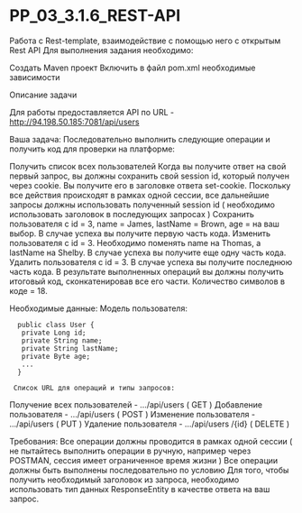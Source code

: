 # PP_03_3.1.6_REST-API
Работа с Rest-template, взаимодействие с помощью него с открытым Rest API
Для выполнения задания необходимо:

Создать Maven проект
Включить в файл pom.xml необходимые зависимости
 

Описание задачи

Для работы предоставляется API по URL - http://94.198.50.185:7081/api/users

Ваша задача: Последовательно выполнить следующие операции и получить код для проверки на платформе:

 Получить список всех пользователей
 Когда вы получите ответ на свой первый запрос, вы должны сохранить свой session id, который получен через cookie. Вы получите его в заголовке ответа set-cookie. Поскольку все действия происходят в рамках одной сессии, все дальнейшие запросы должны использовать полученный session id ( необходимо использовать заголовок в последующих запросах )
 Сохранить пользователя с id = 3, name = James, lastName = Brown, age = на ваш выбор. В случае успеха вы получите первую часть кода.
 Изменить пользователя с id = 3. Необходимо поменять name на Thomas, а lastName на Shelby. В случае успеха вы получите еще одну часть кода.
 Удалить пользователя с id = 3. В случае успеха вы получите последнюю часть кода.
В результате выполненных операций вы должны получить итоговый код, сконкатенировав все его части. Количество символов в коде = 18.

Необходимые данные:
      Модель пользователя: 

      public class User {
       private Long id; 
       private String name; 
       private String lastName; 
       private Byte age; 
       ...
      }  

     Список URL для операций и типы запросов:

Получение всех пользователей - …/api/users ( GET )
Добавление пользователя - …/api/users ( POST )
Изменение пользователя - …/api/users ( PUT )
Удаление пользователя - …/api/users /{id} ( DELETE )
 

Требования:
 Все операции должны проводится в рамках одной сессии ( не пытайтесь выполнить операции в ручную, например через POSTMAN, сессия имеет ограниченное время   жизни )
 Все операции должны быть выполнены последовательно по условию
 Для того, чтобы получить необходимый заголовок из запроса, необходимо использовать тип данных ResponseEntity в качестве ответа на ваш запрос.
